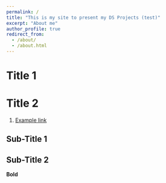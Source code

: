 ```yaml
---
permalink: /
title: "This is my site to present my DS Projects (test)"
excerpt: "About me"
author_profile: true
redirect_from: 
  - /about/
  - /about.html
---
```




Title 1
======


Title 2
======
1.  [Example link](https://github.com/academicpages/academicpages.github.io) 

Sub-Title 1
------


Sub-Title 2
------


**Bold**

